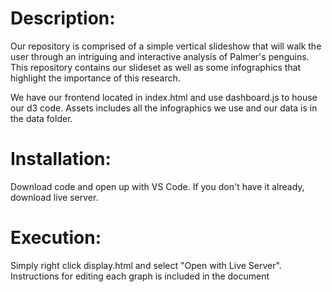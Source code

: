 <h1>Description:</h1>
<p>Our repository is comprised of a simple vertical slideshow that will walk the user through an intriguing and interactive analysis of Palmer's penguins. This repository contains our slideset as well as some infographics that highlight the importance of this research.</p>
<p>We have our frontend located in index.html and use dashboard.js to house our d3 code. Assets includes all the infographics we use and our data is in the data folder.</p>
<h1>Installation:</h1>
<p>Download code and open up with VS Code. If you don't have it already, download live server.</p>
<h1>Execution:</h1>
<p>Simply right click display.html and select "Open with Live Server". Instructions for editing each graph is included in the document</p>
